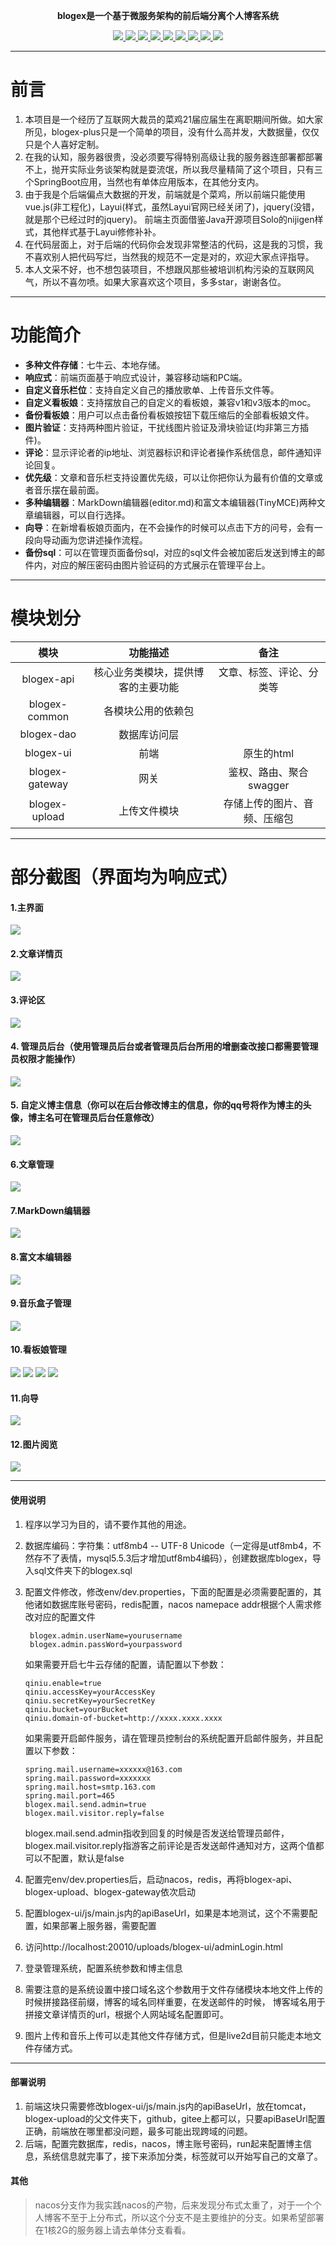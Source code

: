 <p align="center">
	<strong>blogex是一个基于微服务架构的前后端分离个人博客系统</strong>
</p>
<p align="center">
<a target="_blank" href="https://gitee.com/guangxikejidaxue/blogex-plus/blob/master/LICENSE">
    <img src="https://img.shields.io/badge/license-GPL%20v3-blue.svg" ></img>
</a>
<a target="_blank" href="https://gitee.com/guangxikejidaxue/blogex-plus">
        <img src="https://img.shields.io/badge/JDK-1.8+-green.svg" ></img>
        <img src="https://img.shields.io/badge/SpringBoot-2.3.9.RELEASE-green" ></img>
        <img src="https://img.shields.io/badge/SpringCloudAlibaba-2.2.4.RELEASE-brightgreen" ></img>
        <img src="https://img.shields.io/badge/vue-2.6.10-green" ></img>
        <img src="https://img.shields.io/badge/Layui-2.5.7-blue.svg" ></img>
        <img src="https://img.shields.io/badge/mybatis--plus-3.4.1-green" ></img>
        <img src="https://img.shields.io/badge/MySQL-8.0.11-red.svg" ></img>
        <img src="https://img.shields.io/badge/Redis-6.2.6-orange.svg" ></img></a>
</p>

----
# 前言
1. 本项目是一个经历了互联网大裁员的菜鸡21届应届生在离职期间所做。如大家所见，blogex-plus只是一个简单的项目，没有什么高并发，大数据量，仅仅只是个人喜好定制。
2. 在我的认知，服务器很贵，没必须要写得特别高级让我的服务器连部署都部署不上，抛开实际业务谈架构就是耍流氓，所以我尽量精简了这个项目，只有三个SpringBoot应用，当然也有单体应用版本，在其他分支内。
3. 由于我是个后端偏点大数据的开发，前端就是个菜鸡，所以前端只能使用vue.js(非工程化)，Layui(样式，虽然Layui官网已经关闭了)，jquery(没错，就是那个已经过时的jquery)。 前端主页面借鉴Java开源项目Solo的nijigen样式，其他样式基于Layui修修补补。
4. 在代码层面上，对于后端的代码你会发现非常整洁的代码，这是我的习惯，我不喜欢别人把代码写烂，当然我的规范不一定是对的，欢迎大家点评指导。
5. 本人文采不好，也不想包装项目，不想跟风那些被培训机构污染的互联网风气，所以不喜勿喷。如果大家喜欢这个项目，多多star，谢谢各位。
----

# 功能简介

- **多种文件存储**：七牛云、本地存储。
- **响应式**：前端页面基于响应式设计，兼容移动端和PC端。
- **自定义音乐栏位**：支持自定义自己的播放歌单、上传音乐文件等。
- **自定义看板娘**：支持摆放自己的自定义的看板娘，兼容v1和v3版本的moc。
- **备份看板娘**：用户可以点击备份看板娘按钮下载压缩后的全部看板娘文件。
- **图片验证**：支持两种图片验证，干扰线图片验证及滑块验证(均非第三方插件)。
- **评论**：显示评论者的ip地址、浏览器标识和评论者操作系统信息，邮件通知评论回复。
- **优先级**：文章和音乐栏支持设置优先级，可以让你把你认为最有价值的文章或者音乐摆在最前面。
- **多种编辑器**：MarkDown编辑器(editor.md)和富文本编辑器(TinyMCE)两种文章编辑器，可以自行选择。
- **向导**：在新增看板娘页面内，在不会操作的时候可以点击下方的问号，会有一段向导动画为您讲述操作流程。
- **备份sql**：可以在管理页面备份sql，对应的sql文件会被加密后发送到博主的邮件内，对应的解压密码由图片验证码的方式展示在管理平台上。


----

# 模块划分

| 模块  | 功能描述 | 备注 |
| :------------: | :------------: | :------------: |
| blogex-api | 核心业务类模块，提供博客的主要功能 | 文章、标签、评论、分类等 |
| blogex-common | 各模块公用的依赖包 ||
| blogex-dao | 数据库访问层 | |
| blogex-ui | 前端 | 原生的html |
| blogex-gateway | 网关 | 鉴权、路由、聚合swagger |
| blogex-upload | 上传文件模块 | 存储上传的图片、音频、压缩包 |

----
# 部分截图（界面均为响应式）

#### 1.主界面
![](./images/13.png)

#### 2.文章详情页
![](./images/14.png)

#### 3.评论区
![](./images/4.jpg)

#### 4. 管理员后台（使用管理员后台或者管理员后台所用的增删查改接口都需要管理员权限才能操作）
![](./images/2.png)

#### 5. 自定义博主信息（你可以在后台修改博主的信息，你的qq号将作为博主的头像，博主名可在管理员后台任意修改）
![](./images/5.png)

#### 6.文章管理
![](./images/6.png)

#### 7.MarkDown编辑器
![](./images/8.jpg)

#### 8.富文本编辑器
![](./images/7.jpg)

#### 9.音乐盒子管理
![](./images/15.jpg)

####  10.看板娘管理
![](./images/1.png)
![](./images/3.jpeg)
![](./images/10.jpg)
![](./images/11.jpeg)

####  11.向导
![](./images/12.gif)

####  12.图片阅览
![](./images/16.png)

----
#### 使用说明

1. 程序以学习为目的，请不要作其他的用途。
2. 数据库编码：字符集：utf8mb4 -- UTF-8 Unicode（一定得是utf8mb4，不然存不了表情，mysql5.5.3后才增加utf8mb4编码），创建数据库blogex，导入sql文件夹下的blogex.sql
3. 配置文件修改，修改env/dev.properties，下面的配置是必须需要配置的，其他诸如数据库账号密码，redis配置，nacos namepace addr根据个人需求修改对应的配置文件
   ```properties
    blogex.admin.userName=yourusername
    blogex.admin.passWord=yourpassword
   ```
   如果需要开启七牛云存储的配置，请配置以下参数：
   ```properties
   qiniu.enable=true
   qiniu.accessKey=yourAccessKey
   qiniu.secretKey=yourSecretKey
   qiniu.bucket=yourBucket
   qiniu.domain-of-bucket=http://xxxx.xxxx.xxxx
   ```
   如果需要开启邮件服务，请在管理员控制台的系统配置开启邮件服务，并且配置以下参数：
   ```properties
   spring.mail.username=xxxxxx@163.com
   spring.mail.password=xxxxxxx
   spring.mail.host=smtp.163.com
   spring.mail.port=465
   blogex.mail.send.admin=true
   blogex.mail.visitor.reply=false
   ```
   blogex.mail.send.admin指收到回复的时候是否发送给管理员邮件，blogex.mail.visitor.reply指游客之前评论是否发送邮件通知对方，这两个值都可以不配置，默认是false
5. 配置完env/dev.properties后，启动nacos，redis，再将blogex-api、blogex-upload、blogex-gateway依次启动
6. 配置blogex-ui/js/main.js内的apiBaseUrl，如果是本地测试，这个不需要配置，如果部署上服务器，需要配置
7. 访问http://localhost:20010/uploads/blogex-ui/adminLogin.html

8. 登录管理系统，配置系统参数和博主信息
9. 需要注意的是系统设置中接口域名这个参数用于文件存储模块本地文件上传的时候拼接路径前缀，博客的域名同样重要，在发送邮件的时候， 博客域名用于拼接文章详情页的url，根据个人网站域名配置即可。
10. 图片上传和音乐上传可以走其他文件存储方式，但是live2d目前只能走本地文件存储方式。
----

#### 部署说明
1. 前端这块只需要修改blogex-ui/js/main.js内的apiBaseUrl，放在tomcat，blogex-upload的父文件夹下，github，gitee上都可以，只要apiBaseUrl配置正确，前端放在哪里都没问题，最多可能出现跨域的问题。
2. 后端，配置完数据库，redis，nacos，博主账号密码，run起来配置博主信息，系统信息就完事了，接下来添加分类，标签就可以开始写自己的文章了。

#### 其他
>nacos分支作为我实践nacos的产物，后来发现分布式太重了，对于一个个人博客不至于上分布式，所以这个分支不是主要维护的分支。如果希望部署在1核2G的服务器上请去单体分支看看。
